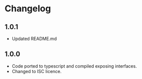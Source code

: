 # Changelog

## 1.0.1
- Updated README.md

## 1.0.0
- Code ported to typescript and compiled exposing interfaces.
- Changed to ISC licence.